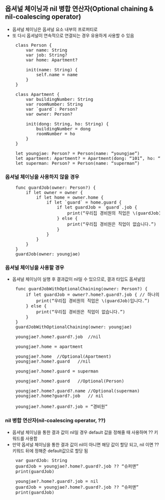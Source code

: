 ## 옵셔널 체이닝과 nil 병합 연산자(Optional chaining & nil-coalescing operator)
* 옵셔널 체이닝은 옵셔널 요소 내부의 프로퍼티로
* 또 다시 옵셔널이 연속적으로 연결되는 경우 유용하게 사용할 수 있음
<pre>
	class Person {
		var name: String
		var job: String?
		var home: Apartment?
		
		init(name: String) {
			self.name = name
		}
	}

	class Apartment {
		var buildingNumber: String
		var roomNumber: String
		var `guard`: Person?
		var owner: Person?

		init(dong: String, ho: String) {
			buildingNumber = dong
			roomNumber = ho
		}
	}
	
	let youngjae: Person? = Person(name: “youngjae”)
	let apartment: Apartment? = Apartment(dong: “101”, ho: “202”)
	let superman: Person? = Person(name: “superman”)
</pre>

### 옵셔널 체이닝을 사용하지 않을 경우
<pre>
	func guardJob(owner: Person?) {
		if let owner = owner {
			if let home = owner.home {
				if let `guard` = home.guard {
					if let guardJob = `guard`.job {
						print(“우리집 경비원의 직업은 \(guardJob)입니다.”)
					} else {
						print(“우리집 경비원은 직업이 없습니다.”)
					}
				}
			}
		}	
	}
	guardJob(owner: youngjae)
</pre>

### 옵셔널 체이닝을 사용할 경우
* 옵셔널 체이닝이 실행 후 결과값이 nil일 수 있으므로, 결과 타입도 옵셔널임
<pre>
	func guardJobWithOptionalChaining(owner: Person?) {
		if let guardJob = owner?.home?.guard?.job {	// 하나의 값이라도 nil이 나오게 되면 else 구문으로 바로 이동함.
			print(“우리집 경비원의 직업은 \(guardJob)입니다.”)
		} else {
			print(“우리집 경비원은 직업이 없습니다.”)
		}
	}
	guardJobWithOptionalChaining(owner: youngjae)

	youngjae?.home?.guard?.job	//nil
	
	youngjae?.home = apartment
	
	youngjae?.home	//Optional(Apartment)
	youngjae?.home?.guard	//nil

	youngjae?.home?.guard = superman
	
	youngjae?.home?.guard	//Optional(Person)

	youngjae?.home?.guard?.name	//Optional(superman)
	youngjae?.home?guard?.job	// nil
	
	youngjae?.home?.guard?.job = “경비원”
</pre>

### nil 병합 연산자(nil-coalescing operator, ??)
* 옵셔널 체이닝을 통한 결과 값이 nil일 경우 default 값을 정해줄 때 사용하며 ?? 키워드를 사용함
* 만약 옵셔널 체이닝을 통한 결과 값이 nil이 아니면 해당 값이 할당 되고, nil 이면 ?? 키워드 뒤에 정해준 default값으로 할당 됨
<pre>
	var guardJob: String
	guardJob = youngjae?.home?.guard?.job ?? “슈퍼맨”
	print(guardJob)
	
	youngjae?.home?.guard?.job = nil
	guardJob = youngjae?.home?.guard?.job ?? “슈퍼맨”
	print(guardJob)
</pre>
